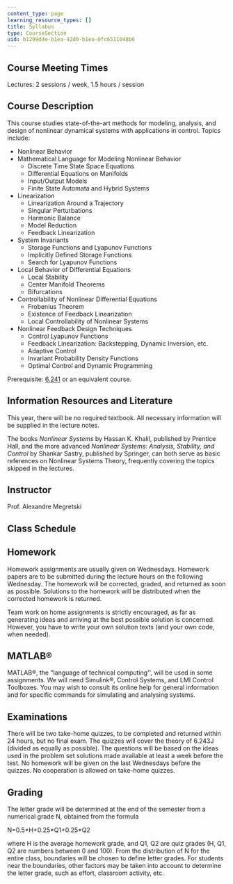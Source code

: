 ```yaml
---
content_type: page
learning_resource_types: []
title: Syllabus
type: CourseSection
uid: b1299d4e-b1ea-42d0-b1ea-0fc6511048b6
---
```


Course Meeting Times
--------------------

Lectures: 2 sessions / week, 1.5 hours / session

Course Description
------------------

This course studies state-of-the-art methods for modeling, analysis, and design of nonlinear dynamical systems with applications in control. Topics include:

*   Nonlinear Behavior
*   Mathematical Language for Modeling Nonlinear Behavior
    *   Discrete Time State Space Equations
    *   Differential Equations on Manifolds
    *   Input/Output Models
    *   Finite State Automata and Hybrid Systems
*   Linearization
    *   Linearization Around a Trajectory
    *   Singular Perturbations
    *   Harmonic Balance
    *   Model Reduction
    *   Feedback Linearization
*   System Invariants
    *   Storage Functions and Lyapunov Functions
    *   Implicitly Defined Storage Functions
    *   Search for Lyapunov Functions
*   Local Behavior of Differential Equations
    *   Local Stability
    *   Center Manifold Theorems
    *   Bifurcations
*   Controllability of Nonlinear Differential Equations
    *   Frobenius Theorem
    *   Existence of Feedback Linearization
    *   Local Controllability of Nonlinear Systems
*   Nonlinear Feedback Design Techniques
    *   Control Lyapunov Functions
    *   Feedback Linearization: Backstepping, Dynamic Inversion, etc.
    *   Adaptive Control
    *   Invariant Probability Density Functions
    *   Optimal Control and Dynamic Programming

Prerequisite: [6.241](/courses/6-241j-dynamic-systems-and-control-spring-2011/) or an equivalent course.

Information Resources and Literature
------------------------------------

This year, there will be no required textbook. All necessary information will be supplied in the lecture notes.

The books _Nonlinear Systems_ by Hassan K. Khalil, published by Prentice Hall, and the more advanced _Nonlinear Systems: Analysis, Stability, and Control_ by Shankar Sastry, published by Springer, can both serve as basic references on Nonlinear Systems Theory, frequently covering the topics skipped in the lectures.

Instructor
----------

Prof. Alexandre Megretski

Class Schedule
--------------

Homework
--------

Homework assignments are usually given on Wednesdays. Homework papers are to be submitted during the lecture hours on the following Wednesday. The homework will be corrected, graded, and returned as soon as possible. Solutions to the homework will be distributed when the corrected homework is returned.

Team work on home assignments is strictly encouraged, as far as generating ideas and arriving at the best possible solution is concerned. However, you have to write your own solution texts (and your own code, when needed).

MATLAB®
-------

MATLAB®, the "language of technical computing'', will be used in some assignments. We will need Simulink®, Control Systems, and LMI Control Toolboxes. You may wish to consult its online help for general information and for specific commands for simulating and analysing systems.

Examinations
------------

There will be two take-home quizzes, to be completed and returned within 24 hours, but no final exam. The quizzes will cover the theory of 6.243J (divided as equally as possible). The questions will be based on the ideas used in the problem set solutions made available at least a week before the test. No homework will be given on the last Wednesdays before the quizzes. No cooperation is allowed on take-home quizzes.

Grading
-------

The letter grade will be determined at the end of the semester from a numerical grade N, obtained from the formula

N=0.5\*H+0.25\*Q1+0.25\*Q2

where H is the average homework grade, and Q1, Q2 are quiz grades (H, Q1, Q2 are numbers between 0 and 100). From the distribution of N for the entire class, boundaries will be chosen to define letter grades. For students near the boundaries, other factors may be taken into account to determine the letter grade, such as effort, classroom activity, etc.